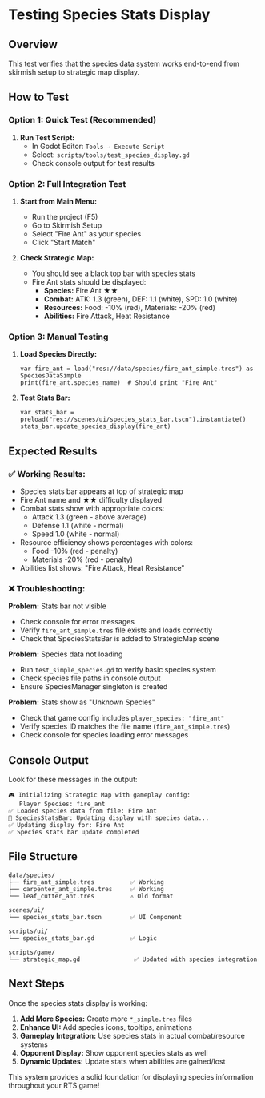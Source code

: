 # Testing Species Stats Display

## Overview

This test verifies that the species data system works end-to-end from skirmish setup to strategic map display.

## How to Test

### Option 1: Quick Test (Recommended)

1. **Run Test Script:**
   - In Godot Editor: `Tools → Execute Script`
   - Select: `scripts/tools/test_species_display.gd`
   - Check console output for test results

### Option 2: Full Integration Test

1. **Start from Main Menu:**
   - Run the project (F5)
   - Go to Skirmish Setup
   - Select "Fire Ant" as your species
   - Click "Start Match"

2. **Check Strategic Map:**
   - You should see a black top bar with species stats
   - Fire Ant stats should be displayed:
     - **Species:** Fire Ant ★★
     - **Combat:** ATK: 1.3 (green), DEF: 1.1 (white), SPD: 1.0 (white)
     - **Resources:** Food: -10% (red), Materials: -20% (red)
     - **Abilities:** Fire Attack, Heat Resistance

### Option 3: Manual Testing

1. **Load Species Directly:**
   ```gdscript
   var fire_ant = load("res://data/species/fire_ant_simple.tres") as SpeciesDataSimple
   print(fire_ant.species_name)  # Should print "Fire Ant"
   ```

2. **Test Stats Bar:**
   ```gdscript
   var stats_bar = preload("res://scenes/ui/species_stats_bar.tscn").instantiate()
   stats_bar.update_species_display(fire_ant)
   ```

## Expected Results

### ✅ Working Results:
- Species stats bar appears at top of strategic map
- Fire Ant name and ★★ difficulty displayed
- Combat stats show with appropriate colors:
  - Attack 1.3 (green - above average)
  - Defense 1.1 (white - normal)
  - Speed 1.0 (white - normal)
- Resource efficiency shows percentages with colors:
  - Food -10% (red - penalty)
  - Materials -20% (red - penalty)
- Abilities list shows: "Fire Attack, Heat Resistance"

### ❌ Troubleshooting:

**Problem:** Stats bar not visible
- Check console for error messages
- Verify `fire_ant_simple.tres` file exists and loads correctly
- Check that SpeciesStatsBar is added to StrategicMap scene

**Problem:** Species data not loading
- Run `test_simple_species.gd` to verify basic species system
- Check species file paths in console output
- Ensure SpeciesManager singleton is created

**Problem:** Stats show as "Unknown Species"
- Check that game config includes `player_species: "fire_ant"`
- Verify species ID matches the file name (`fire_ant_simple.tres`)
- Check console for species loading error messages

## Console Output

Look for these messages in the output:

```
🎮 Initializing Strategic Map with gameplay config:
   Player Species: fire_ant
✅ Loaded species data from file: Fire Ant
🧬 SpeciesStatsBar: Updating display with species data...
✅ Updating display for: Fire Ant
✅ Species stats bar update completed
```

## File Structure

```
data/species/
├── fire_ant_simple.tres          ✅ Working
├── carpenter_ant_simple.tres     ✅ Working
└── leaf_cutter_ant.tres          ⚠️ Old format

scenes/ui/
└── species_stats_bar.tscn        ✅ UI Component

scripts/ui/
└── species_stats_bar.gd          ✅ Logic

scripts/game/
└── strategic_map.gd               ✅ Updated with species integration
```

## Next Steps

Once the species stats display is working:

1. **Add More Species:** Create more `*_simple.tres` files
2. **Enhance UI:** Add species icons, tooltips, animations
3. **Gameplay Integration:** Use species stats in actual combat/resource systems
4. **Opponent Display:** Show opponent species stats as well
5. **Dynamic Updates:** Update stats when abilities are gained/lost

This system provides a solid foundation for displaying species information throughout your RTS game!
